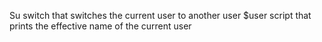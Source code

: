 Su
switch that switches the current user to another user 
$user 
script that prints the effective name of the current user 
